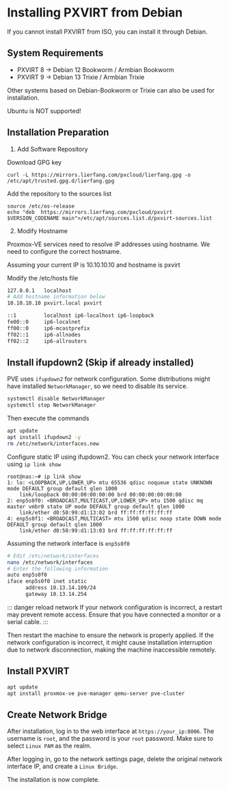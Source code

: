 # Installing PXVIRT from Debian

If you cannot install PXVIRT from ISO, you can install it through Debian.

## System Requirements

- PXVIRT 8 -> Debian 12 Bookworm / Armbian Bookworm
- PXVIRT 9 -> Debian 13 Trixie / Armbian Trixie

Other systems based on Debian-Bookworm or Trixie can also be used for installation.

Ubuntu is NOT supported!

## Installation Preparation

1. Add Software Repository

Download GPG key
```
curl -L https://mirrors.lierfang.com/pxcloud/lierfang.gpg -o /etc/apt/trusted.gpg.d/lierfang.gpg
```

Add the repository to the sources list

```
source /etc/os-release
echo "deb  https://mirrors.lierfang.com/pxcloud/pxvirt $VERSION_CODENAME main">/etc/apt/sources.list.d/pxvirt-sources.list
```

2. Modify Hostname

Proxmox-VE services need to resolve IP addresses using hostname. We need to configure the correct hostname.

Assuming your current IP is 10.10.10.10 and hostname is pxvirt

Modify the /etc/hosts file

```bash
127.0.0.1   localhost
# Add hostname information below
10.10.10.10 pxvirt.local pxvirt 

::1         localhost ip6-localhost ip6-loopback
fe00::0     ip6-localnet
ff00::0     ip6-mcastprefix
ff02::1     ip6-allnodes
ff02::2     ip6-allrouters
```

## Install ifupdown2 (Skip if already installed)

PVE uses `ifupdown2` for network configuration. Some distributions might have installed `NetworkManager`, so we need to disable its service.

```bash
systemctl disable NetworkManager
systemctl stop NetworkManager
```

Then execute the commands
```bash
apt update
apt install ifupdown2 -y
rm /etc/network/interfaces.new
```

Configure static IP using ifupdown2. You can check your network interface using `ip link show`
```
root@nas:~# ip link show
1: lo: <LOOPBACK,UP,LOWER_UP> mtu 65536 qdisc noqueue state UNKNOWN mode DEFAULT group default qlen 1000
    link/loopback 00:00:00:00:00:00 brd 00:00:00:00:00:00
2: enp5s0f0: <BROADCAST,MULTICAST,UP,LOWER_UP> mtu 1500 qdisc mq master vmbr0 state UP mode DEFAULT group default qlen 1000
    link/ether d0:50:99:d1:13:02 brd ff:ff:ff:ff:ff:ff
4: enp5s0f1: <BROADCAST,MULTICAST> mtu 1500 qdisc noop state DOWN mode DEFAULT group default qlen 1000
    link/ether d0:50:99:d1:13:03 brd ff:ff:ff:ff:ff:ff
```
Assuming the network interface is `enp5s0f0`

```bash
# Edit /etc/network/interfaces
nano /etc/network/interfaces
# Enter the following information
auto enp5s0f0
iface enp5s0f0 inet static
      address 10.13.14.109/24
      gateway 10.13.14.254

```
::: danger reload network
If your network configuration is incorrect, a restart may prevent remote access. Ensure that you have connected a monitor or a serial cable.
:::

Then restart the machine to ensure the network is properly applied. If the network configuration is incorrect, it might cause installation interruption due to network disconnection, making the machine inaccessible remotely.

## Install PXVIRT

```bash
apt update
apt install proxmox-ve pve-manager qemu-server pve-cluster
```

## Create Network Bridge

After installation, log in to the web interface at `https://your_ip:8006`. The username is `root`, and the password is your `root` password. Make sure to select `Linux PAM` as the realm.

After logging in, go to the network settings page, delete the original network interface IP, and create a `Linux Bridge`.

The installation is now complete.